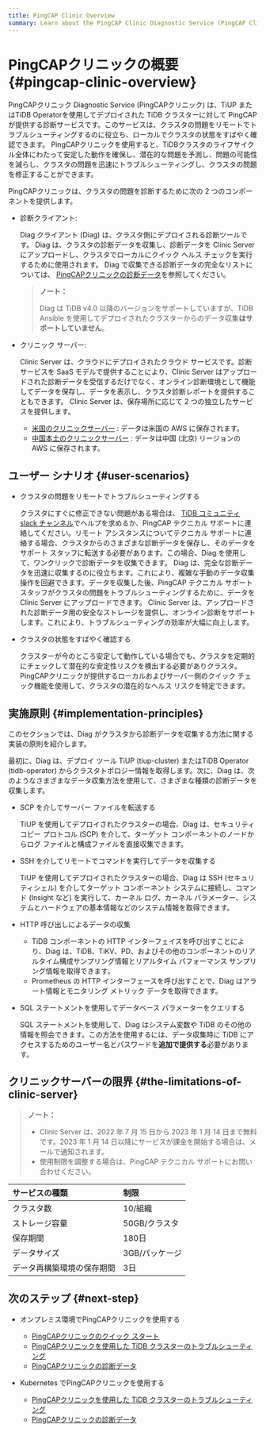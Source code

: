 ```yaml
---
title: PingCAP Clinic Overview
summary: Learn about the PingCAP Clinic Diagnostic Service (PingCAP Clinic), including tool components, user scenarios, and implementation principles.
---
```


# PingCAPクリニックの概要 {#pingcap-clinic-overview}

PingCAPクリニック Diagnostic Service (PingCAPクリニック) は、TiUP またはTiDB Operatorを使用してデプロイされた TiDB クラスターに対して PingCAP が提供する診断サービスです。このサービスは、クラスタの問題をリモートでトラブルシューティングするのに役立ち、ローカルでクラスタの状態をすばやく確認できます。 PingCAPクリニックを使用すると、TiDBクラスタのライフサイクル全体にわたって安定した動作を確保し、潜在的な問題を予測し、問題の可能性を減らし、クラスタの問題を迅速にトラブルシューティングし、クラスタの問題を修正することができます。

PingCAPクリニックは、クラスタの問題を診断するために次の 2 つのコンポーネントを提供します。

-   診断クライアント:

    Diag クライアント (Diag) は、クラスタ側にデプロイされる診断ツールです。 Diag は、クラスタの診断データを収集し、診断データを Clinic Server にアップロードし、クラスタでローカルにクイック ヘルス チェックを実行するために使用されます。 Diag で収集できる診断データの完全なリストについては、 [PingCAPクリニックの診断データ](/clinic/clinic-data-instruction-for-tiup.md)を参照してください。

    > **ノート：**
    >
    > Diag は TiDB v4.0 以降のバージョンをサポートしていますが、TiDB Ansible を使用してデプロイされたクラスターからのデータ収集**はサポートしていません**。

-   クリニック サーバー:

    Clinic Server は、クラウドにデプロイされたクラウド サービスです。診断サービスを SaaS モデルで提供することにより、Clinic Server はアップロードされた診断データを受信するだけでなく、オンライン診断環境として機能してデータを保存し、データを表示し、クラスタ診断レポートを提供することもできます。 Clinic Server は、保存場所に応じて 2 つの独立したサービスを提供します。

    -   [米国のクリニックサーバー](https://clinic.pingcap.com) : データは米国の AWS に保存されます。
    -   [中国本土のクリニックサーバー](https://clinic.pingcap.com.cn) : データは中国 (北京) リージョンの AWS に保存されます。

## ユーザー シナリオ {#user-scenarios}

-   クラスタの問題をリモートでトラブルシューティングする

    クラスタにすぐに修正できない問題がある場合は、 [TiDB コミュニティ slack チャンネル](https://tidbcommunity.slack.com/archives/CH7TTLL7P)でヘルプを求めるか、PingCAP テクニカル サポートに連絡してください。リモート アシスタンスについてテクニカル サポートに連絡する場合、クラスタからのさまざまな診断データを保存し、そのデータをサポート スタッフに転送する必要があります。この場合、Diag を使用して、ワンクリックで診断データを収集できます。 Diag は、完全な診断データを迅速に収集するのに役立ちます。これにより、複雑な手動のデータ収集操作を回避できます。データを収集した後、PingCAP テクニカル サポート スタッフがクラスタの問題をトラブルシューティングするために、データを Clinic Server にアップロードできます。 Clinic Server は、アップロードされた診断データ用の安全なストレージを提供し、オンライン診断をサポートします。これにより、トラブルシューティングの効率が大幅に向上します。

-   クラスタの状態をすばやく確認する

    クラスターが今のところ安定して動作している場合でも、クラスタを定期的にチェックして潜在的な安定性リスクを検出する必要がありクラスタ。 PingCAPクリニックが提供するローカルおよびサーバー側のクイック チェック機能を使用して、クラスタの潜在的なヘルス リスクを特定できます。

## 実施原則 {#implementation-principles}

このセクションでは、Diag がクラスタから診断データを収集する方法に関する実装の原則を紹介します。

最初に、Diag は、デプロイ ツール TiUP (tiup-cluster) またはTiDB Operator (tidb-operator) からクラスタトポロジー情報を取得します。次に、Diag は、次のようなさまざまなデータ収集方法を使用して、さまざまな種類の診断データを収集します。

-   SCP を介してサーバー ファイルを転送する

    TiUP を使用してデプロイされたクラスターの場合、Diag は、セキュリティコピー プロトコル (SCP) を介して、ターゲット コンポーネントのノードからログ ファイルと構成ファイルを直接収集できます。

-   SSH を介してリモートでコマンドを実行してデータを収集する

    TiUP を使用してデプロイされたクラスターの場合、Diag は SSH (セキュリティシェル) を介してターゲット コンポーネント システムに接続し、コマンド (Insight など) を実行して、カーネル ログ、カーネル パラメーター、システムとハードウェアの基本情報などのシステム情報を取得できます。

-   HTTP 呼び出しによるデータの収集

    -   TiDB コンポーネントの HTTP インターフェイスを呼び出すことにより、Diag は、TiDB、TiKV、PD、およびその他のコンポーネントのリアルタイム構成サンプリング情報とリアルタイム パフォーマンス サンプリング情報を取得できます。
    -   Prometheus の HTTP インターフェースを呼び出すことで、Diag はアラート情報とモニタリング メトリック データを取得できます。

-   SQL ステートメントを使用してデータベース パラメーターをクエリする

    SQL ステートメントを使用して、Diag はシステム変数や TiDB のその他の情報を照会できます。この方法を使用するには、データ収集時に TiDB にアクセスするためのユーザー名とパスワードを**追加で提供する**必要があります。

## クリニックサーバーの限界 {#the-limitations-of-clinic-server}

> **ノート：**
>
> -   Clinic Server は、2022 年 7 月 15 日から 2023 年 1 月 14 日まで無料です。2023 年 1 月 14 日以降にサービスが課金を開始する場合は、メールで通知されます。
> -   使用制限を調整する場合は、PingCAP テクニカル サポートにお問い合わせください。

| サービスの種類       | 制限        |
| :------------ | :-------- |
| クラスタ数         | 10/組織     |
| ストレージ容量       | 50GB/クラスタ |
| 保存期間          | 180日      |
| データサイズ        | 3GB/パッケージ |
| データ再構築環境の保存期間 | 3日        |

## 次のステップ {#next-step}

-   オンプレミス環境でPingCAPクリニックを使用する
    -   [PingCAPクリニックのクイック スタート](/clinic/quick-start-with-clinic.md)
    -   [PingCAPクリニックを使用した TiDB クラスターのトラブルシューティング](/clinic/clinic-user-guide-for-tiup.md)
    -   [PingCAPクリニックの診断データ](/clinic/clinic-data-instruction-for-tiup.md)

-   Kubernetes でPingCAPクリニックを使用する
    -   [PingCAPクリニックを使用した TiDB クラスターのトラブルシューティング](https://docs.pingcap.com/tidb-in-kubernetes/stable/clinic-user-guide)
    -   [PingCAPクリニックの診断データ](https://docs.pingcap.com/tidb-in-kubernetes/stable/clinic-data-collection)
